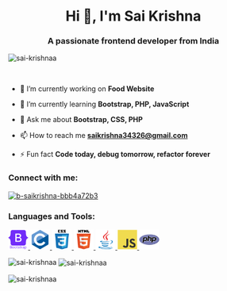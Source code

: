 <h1 align="center">Hi 👋, I'm Sai Krishna</h1>
<h3 align="center">A passionate frontend developer from India</h3>
<p align="left"> <img src="https://komarev.com/ghpvc/?username=sai-krishnaa&label=Profile%20views&color=0e75b6&style=flat" alt="sai-krishnaa" /> </p>

<p align="left"> <a href="https://twitter.com/" target="blank"><img src="https://img.shields.io/twitter/follow/?logo=twitter&style=for-the-badge" alt="" /></a> </p>

- 🔭 I’m currently working on **Food Website**

- 🌱 I’m currently learning **Bootstrap, PHP, JavaScript**

- 💬 Ask me about **Bootstrap, CSS, PHP**

- 📫 How to reach me **saikrishna34326@gmail.com**

- ⚡ Fun fact **Code today, debug tomorrow, refactor forever**

<h3 align="left">Connect with me:</h3>
<p align="left">
<a href="https://linkedin.com/in/b-saikrishna-bbb4a72b3" target="blank"><img align="center" src="https://raw.githubusercontent.com/rahuldkjain/github-profile-readme-generator/master/src/images/icons/Social/linked-in-alt.svg" alt="b-saikrishna-bbb4a72b3" height="30" width="40" /></a>
</p>

<h3 align="left">Languages and Tools:</h3>
<p align="left"> <a href="https://getbootstrap.com" target="_blank" rel="noreferrer"> <img src="https://raw.githubusercontent.com/devicons/devicon/master/icons/bootstrap/bootstrap-plain-wordmark.svg" alt="bootstrap" width="40" height="40"/> </a> <a href="https://www.cprogramming.com/" target="_blank" rel="noreferrer"> <img src="https://raw.githubusercontent.com/devicons/devicon/master/icons/c/c-original.svg" alt="c" width="40" height="40"/> </a> <a href="https://www.w3schools.com/css/" target="_blank" rel="noreferrer"> <img src="https://raw.githubusercontent.com/devicons/devicon/master/icons/css3/css3-original-wordmark.svg" alt="css3" width="40" height="40"/> </a> <a href="https://www.w3.org/html/" target="_blank" rel="noreferrer"> <img src="https://raw.githubusercontent.com/devicons/devicon/master/icons/html5/html5-original-wordmark.svg" alt="html5" width="40" height="40"/> </a> <a href="https://www.java.com" target="_blank" rel="noreferrer"> <img src="https://raw.githubusercontent.com/devicons/devicon/master/icons/java/java-original.svg" alt="java" width="40" height="40"/> </a> <a href="https://developer.mozilla.org/en-US/docs/Web/JavaScript" target="_blank" rel="noreferrer"> <img src="https://raw.githubusercontent.com/devicons/devicon/master/icons/javascript/javascript-original.svg" alt="javascript" width="40" height="40"/> </a> <a href="https://www.php.net" target="_blank" rel="noreferrer"> <img src="https://raw.githubusercontent.com/devicons/devicon/master/icons/php/php-original.svg" alt="php" width="40" height="40"/> </a> </p>

<p><img align="left" src="https://github-readme-stats.vercel.app/api/top-langs/?username=sai-krishnaa&show_icons=true&locale=en&layout=compact" alt="sai-krishnaa" /></p>

<p>&nbsp;<img align="center" src="https://github-readme-stats.vercel.app/api?username=sai-krishnaa&show_icons=true&locale=en" alt="sai-krishnaa" /></p>

<p><img align="center" src="https://github-readme-streak-stats.herokuapp.com/?user=sai-krishnaa&" alt="sai-krishnaa" /></p>
